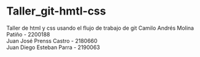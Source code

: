 # Taller_git-hmtl-css
Taller de html y css usando el flujo de trabajo de git
Camilo Andrés Molina Patiño - 2200188                         
Juan José Prenss Castro - 2180660                           
Juan Diego Esteban Parra - 2190063
